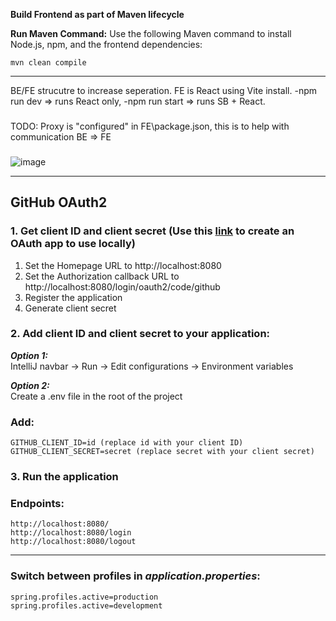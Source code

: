 **Build Frontend as part of Maven lifecycle**

**Run Maven Command:**
Use the following Maven command to install Node.js, npm, and the frontend dependencies:

   `mvn clean compile`

---
BE/FE strucutre to increase seperation.
FE is React using Vite install.
-npm run dev => runs React only,
-npm run start => runs SB + React.
###
TODO: Proxy is "configured" in FE\package.json, this is to help with communication BE => FE

###
![image](https://github.com/user-attachments/assets/53d1807f-fdeb-4541-87a8-eb7089aa216a)

---

## GitHub OAuth2
### 1. Get client ID and client secret (Use this [link](https://github.com/settings/developers) to create an OAuth app to use locally)
1. Set the Homepage URL to http://localhost:8080
2. Set the Authorization callback URL to http://localhost:8080/login/oauth2/code/github
3. Register the application
4. Generate client secret
### 2. Add client ID and client secret to your application:

***Option 1:***  
IntelliJ navbar -> Run -> Edit configurations -> Environment variables

***Option 2:***  
Create a .env file in the root of the project
### Add:
```
GITHUB_CLIENT_ID=id (replace id with your client ID)
GITHUB_CLIENT_SECRET=secret (replace secret with your client secret)
```

### 3. Run the application

### Endpoints:
```
http://localhost:8080/
http://localhost:8080/login
http://localhost:8080/logout
```
---  
### Switch between profiles in ***application.properties***:
```
spring.profiles.active=production  
spring.profiles.active=development
```